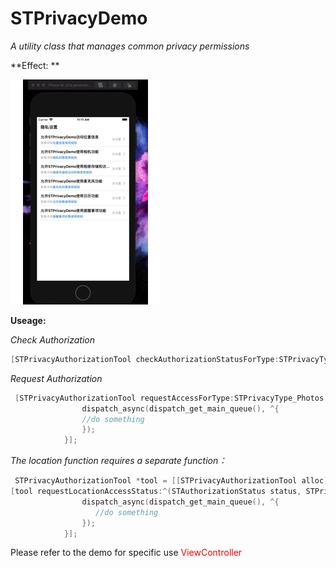 # STPrivacyDemo
*A utility class that manages common privacy permissions*

**Effect: **

![隐私权限](README.assets/隐私权限.gif)

**Useage:**

*Check  Authorization*

```objective-c
[STPrivacyAuthorizationTool checkAuthorizationStatusForType:STPrivacyType_Photos];
```

*Request  Authorization*

```objective-c
 [STPrivacyAuthorizationTool requestAccessForType:STPrivacyType_Photos accessStatus:^(STAuthorizationStatus status, STPrivacyType type) {
                dispatch_async(dispatch_get_main_queue(), ^{
                //do something
                });
            }];
```

*The location function requires a separate function：*

```objective-c
 STPrivacyAuthorizationTool *tool = [[STPrivacyAuthorizationTool alloc]init];
[tool requestLocationAccessStatus:^(STAuthorizationStatus status, STPrivacyType type) {
                dispatch_async(dispatch_get_main_queue(), ^{
                   //do something
                });
            }];
```

Please refer to the demo for specific use  <font color = red>ViewController</font>

